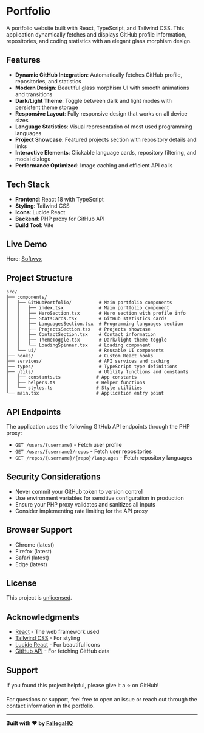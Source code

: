# Portfolio

A portfolio website built with React, TypeScript, and Tailwind CSS. This application dynamically fetches and displays GitHub profile information, repositories, and coding statistics with an elegant glass morphism design.

## Features

- **Dynamic GitHub Integration**: Automatically fetches GitHub profile, repositories, and statistics
- **Modern Design**: Beautiful glass morphism UI with smooth animations and transitions
- **Dark/Light Theme**: Toggle between dark and light modes with persistent theme storage
- **Responsive Layout**: Fully responsive design that works on all device sizes
- **Language Statistics**: Visual representation of most used programming languages
- **Project Showcase**: Featured projects section with repository details and links
- **Interactive Elements**: Clickable language cards, repository filtering, and modal dialogs
- **Performance Optimized**: Image caching and efficient API calls

## Tech Stack

- **Frontend**: React 18 with TypeScript
- **Styling**: Tailwind CSS
- **Icons**: Lucide React
- **Backend**: PHP proxy for GitHub API
- **Build Tool**: Vite

## Live Demo

Here: [Softwyx](https://softwyx.com)

## Project Structure

```
src/
├── components/
│   ├── GitHubPortfolio/          # Main portfolio components
│   │   ├── index.tsx             # Main portfolio component
│   │   ├── HeroSection.tsx       # Hero section with profile info
│   │   ├── StatsCards.tsx        # GitHub statistics cards
│   │   ├── LanguagesSection.tsx  # Programming languages section
│   │   ├── ProjectsSection.tsx   # Projects showcase
│   │   ├── ContactSection.tsx    # Contact information
│   │   ├── ThemeToggle.tsx       # Dark/light theme toggle
│   │   └── LoadingSpinner.tsx    # Loading component
│   └── ui/                       # Reusable UI components
├── hooks/                        # Custom React hooks
├── services/                     # API services and caching
├── types/                        # TypeScript type definitions
├── utils/                        # Utility functions and constants
│   ├── constants.ts             # App constants
│   ├── helpers.ts               # Helper functions
│   └── styles.ts                # Style utilities
└── main.tsx                     # Application entry point
```

## API Endpoints

The application uses the following GitHub API endpoints through the PHP proxy:

- `GET /users/{username}` - Fetch user profile
- `GET /users/{username}/repos` - Fetch user repositories
- `GET /repos/{username}/{repo}/languages` - Fetch repository languages


## Security Considerations

- Never commit your GitHub token to version control
- Use environment variables for sensitive configuration in production
- Ensure your PHP proxy validates and sanitizes all inputs
- Consider implementing rate limiting for the API proxy

## Browser Support

- Chrome (latest)
- Firefox (latest)
- Safari (latest)
- Edge (latest)

## License

This project is [unlicensed](https://unlicense.org/).

## Acknowledgments

- [React](https://reactjs.org/) - The web framework used
- [Tailwind CSS](https://tailwindcss.com/) - For styling
- [Lucide React](https://lucide.dev/) - For beautiful icons
- [GitHub API](https://docs.github.com/en/rest) - For fetching GitHub data

## Support

If you found this project helpful, please give it a ⭐️ on GitHub!

For questions or support, feel free to open an issue or reach out through the contact information in the portfolio.

---

**Built with ❤️ by [FallegaHQ](https://github.com/FallegaHQ)**
